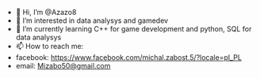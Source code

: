 - 👋 Hi, I’m @Azazo8
- 👀 I’m interested in data analysys and gamedev
- 🌱 I’m currently learning C++ for game development and python, SQL for data analysys
- 📫 How to reach me:
- facebook: https://www.facebook.com/michal.zabost.5/?locale=pl_PL
- email: Mizabo50@gmail.com

<!---
Azazo8/Azazo8 is a ✨ special ✨ repository because its `README.md` (this file) appears on your GitHub profile.
You can click the Preview link to take a look at your changes.
--->
